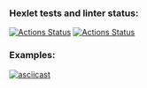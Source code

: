 ### Hexlet tests and linter status:
[![Actions Status](https://github.com/bf-6/java-project-71/workflows/hexlet-check/badge.svg)](https://github.com/bf-6/java-project-71/actions)
[![Actions Status](https://github.com/bf-6/java-project-71/workflows/main/badge.svg)](https://github.com/bf-6/java-project-71/actions/workflows/main.yml)


### Examples:
[![asciicast](https://asciinema.org/a/8OlA0OLwUdEKuf62b1gR49Ptb.svg)](https://asciinema.org/a/8OlA0OLwUdEKuf62b1gR49Ptb)
